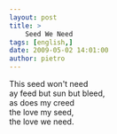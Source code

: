 ```yaml
---
layout: post
title: >
    Seed We Need
tags: [english,]
date: 2009-05-02 14:01:00
author: pietro
---
```

This seed won't need<br/>ay feed but sun but bleed,<br/>as does my creed<br/>the love my seed,<br/>the love we need.
